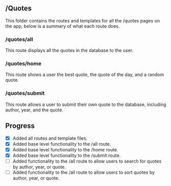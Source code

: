 ## /Quotes
This folder contains the routes and templates for all the /quotes pages on the app, below is a summary of what each route does.

### /quotes/all
This route displays all the quotes in the database to the user.

### /quotes/home
This route shows a user the best quote, the quote of the day, and a random quote.

### /quotes/submit
This route allows a user to submit their own quote to the database, including author, year, and the quote.

## Progress
- [x] Added all routes and template files.
- [x] Added base level functionality to the /all route.
- [x] Added base level functionality to the /home route.
- [x] Added base level functionality to the /submit route.
- [ ] Added functionality to the /all route to allow users to search for quotes by author, year, or quote.
- [ ] Added functionality to the /all route to allow users to sort quotes by author, year, or quote.
